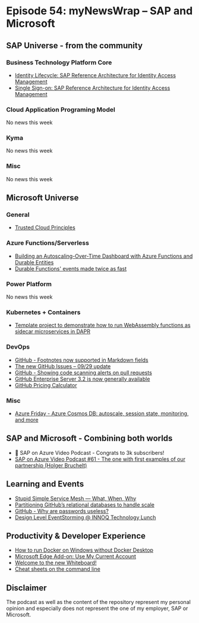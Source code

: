 # Episode 54: myNewsWrap – SAP and Microsoft

## SAP Universe - from the community

### Business Technology Platform Core

* [Identity Lifecycle: SAP Reference Architecture for Identity Access Management](https://blogs.sap.com/2021/09/27/identity-lifecycle-sap-reference-architecture-for-identity-access-management-part-1/)
* [Single Sign-on: SAP Reference Architecture for Identity Access Management](https://blogs.sap.com/2021/09/24/single-sign-on-sap-reference-architecture-for-identity-access-management/)

### Cloud Application Programing Model

No news this week

### Kyma

No news this week

### Misc

No news this week

## Microsoft Universe

### General

* [Trusted Cloud Principles](https://trustedcloudprinciples.com/principles/)

### Azure Functions/Serverless

* [Building an Autoscaling-Over-Time Dashboard with Azure Functions and Durable Entities](https://channel9.msdn.com/Events/Azure-Serverless/Azure-Serverless-Conf/Building-an-Autoscaling-Over-Time-Dashboard-with-Azure-Functions-and-Durable-Entities)
* [Durable Functions' events made twice as fast](https://blog.scooletz.com/2021/09/27/durable-functions-events-made-twice-as-fast)

### Power Platform

No news this week

### Kubernetes + Containers

* [Template project to demonstrate how to run WebAssembly functions as sidecar microservices in DAPR](https://github.com/second-state/dapr-wasm)

### DevOps

* [GitHub - Footnotes now supported in Markdown fields](https://github.blog/changelog/2021-09-30-footnotes-now-supported-in-markdown-fields/)
* [The new GitHub Issues – 09/29 update](https://github.blog/changelog/2021-09-29-the-new-github-issues-09-29-update/)
* [GitHub - Showing code scanning alerts on pull requests](https://github.blog/changelog/2021-09-27-showing-code-scanning-alerts-on-pull-requests/)
* [GitHub Enterprise Server 3.2 is now generally available](https://github.blog/2021-09-28-github-enterprise-server-3-2-generally-available/)
* [GitHub Pricing Calculator](https://github.com/pricing/calculator)

### Misc

* [Azure Friday - Azure Cosmos DB: autoscale, session state, monitoring, and more](https://youtu.be/7JWEcO-Ogb8)

## SAP and Microsoft - Combining both worlds

* 🥳 SAP on Azure Video Podcast - Congrats to 3k subscribers!
* [SAP on Azure Video Podcast #61 - The one with first examples of our partnership (Holger Bruchelt)](https://youtu.be/oNQdoHSqnu8)

## Learning and Events

* [Stupid Simple Service Mesh — What, When, Why](https://itnext.io/stupid-simple-service-mesh-what-when-why-e9be9e5f4d41)
* [Partitioning GitHub’s relational databases to handle scale](https://github.blog/2021-09-27-partitioning-githubs-relational-databases-scale/)
* [GitHub - Why are passwords useless?](https://youtu.be/D2gXo-T4wqA)
* [Design Level EventStorming @ INNOQ Technology Lunch](https://www.meetup.com/de-DE/INNOQ-Technology-Lunch/events/280913555/)

## Productivity & Developer Experience

* [How to run Docker on Windows without Docker Desktop](https://dev.to/_nicolas_louis_/how-to-run-docker-on-windows-without-docker-desktop-hik)
* [Microsoft Edge Add-on: Use My Current Account](https://microsoftedge.microsoft.com/addons/detail/use-my-current-account/hbfacnnpimgddoojjaonnnbeljegicfl)
* [Welcome to the new Whiteboard!](https://techcommunity.microsoft.com/t5/microsoft-365-blog/welcome-to-the-new-whiteboard/ba-p/2779824)
* [Cheat sheets on the command line](https://twitter.com/github/status/1442821673846284293?s=20)

## Disclaimer

The podcast as well as the content of the repository represent my personal opinion and especially does not represent the one of my employer, SAP or Microsoft.
